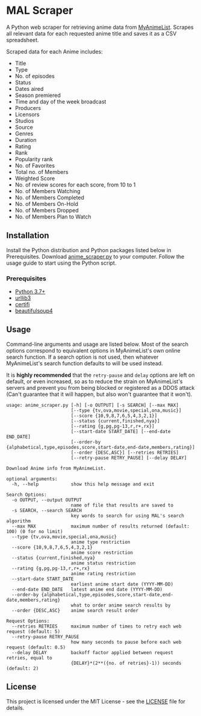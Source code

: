 # MAL Scraper
A Python web scraper for retrieving anime data from [MyAnimeList](https://myanimelist.net/).
Scrapes all relevant data for each requested anime title and saves it as a CSV spreadsheet.

Scraped data for each Anime includes:
- Title
- Type
- No. of episodes
- Status
- Dates aired
- Season premiered
- Time and day of the week broadcast
- Producers
- Licensors
- Studios
- Source
- Genres
- Duration
- Rating
- Rank
- Popularity rank
- No. of Favorites
- Total no. of Members
- Weighted Score
- No. of review scores for each score, from 10 to 1
- No. of Members Watching
- No. of Members Completed
- No. of Members On-Hold
- No. of Members Dropped
- No. of Members Plan to Watch

## Installation

Install the Python distribution and Python packages listed below in Prerequisites.
Download [anime_scraper.py](./anime_scraper.py) to your computer.
Follow the usage guide to start using the Python script.

### Prerequisites

- [Python 3.7+](https://www.python.org/downloads/)
- [urllib3](https://urllib3.readthedocs.io/en/latest/)
- [certifi](https://pypi.org/project/certifi/)
- [beautifulsoup4](https://www.crummy.com/software/BeautifulSoup/)

##  Usage
Command-line arguments and usage are listed below. Most of the search options correspond
to equivalent options in MyAnimeList's own online search function. If a search option
is not used, then whatever MyAnimeList's search function defaults to will be used instead.

It is **highly recommended** that the `retry-pause` and `delay` options are left on
default, or even increased, so as to reduce the strain on MyAnimeList's servers and
prevent you from being blocked or registered as a DDOS attack (Can't guarantee
that it will happen, but also won't guarantee that it won't).


```
usage: anime_scraper.py [-h] [-o OUTPUT] [-s SEARCH] [--max MAX]
                        [--type {tv,ova,movie,special,ona,music}]
                        [--score {10,9,8,7,6,5,4,3,2,1}]
                        [--status {current,finished,nya}]
                        [--rating {g,pg,pg-13,r,r+,rx}]
                        [--start-date START_DATE] [--end-date END_DATE]
                        [--order-by {alphabetical,type,episodes,score,start-date,end-date,members,rating}]
                        [--order {DESC,ASC}] [--retries RETRIES]
                        [--retry-pause RETRY_PAUSE] [--delay DELAY]

Download Anime info from MyAnimeList.

optional arguments:
  -h, --help            show this help message and exit

Search Options:
  -o OUTPUT, --output OUTPUT
                        name of file that results are saved to
  -s SEARCH, --search SEARCH
                        key words to search for using MAL's search algorithm
  --max MAX             maximum number of results returned (default: 100) (0 for no limit)
  --type {tv,ova,movie,special,ona,music}
                        anime type restriction
  --score {10,9,8,7,6,5,4,3,2,1}
                        anime score restriction
  --status {current,finished,nya}
                        anime status restriction
  --rating {g,pg,pg-13,r,r+,rx}
                        anime rating restriction
  --start-date START_DATE
                        earliest anime start date (YYYY-MM-DD)
  --end-date END_DATE   latest anime end date (YYYY-MM-DD)
  --order-by {alphabetical,type,episodes,score,start-date,end-date,members,rating}
                        what to order anime search results by
  --order {DESC,ASC}    anime search result order

Request Options:
  --retries RETRIES     maximum number of times to retry each web request (default: 5)
  --retry-pause RETRY_PAUSE
                        how many seconds to pause before each web request (default: 0.5)
  --delay DELAY         backoff factor applied between request retries, equal to
                        {DELAY}*(2**({no. of retries}-1)) seconds (default: 2)

```

## License

This project is licensed under the MIT License - see the [LICENSE](LICENSE) file for details.

